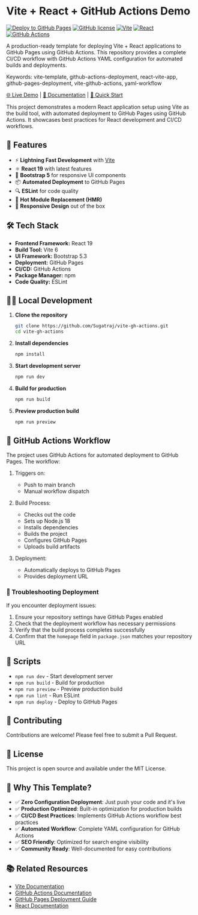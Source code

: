 # Vite + React + GitHub Actions Demo

[![Deploy to GitHub Pages](https://github.com/Sugatraj/vite-gh-actions/actions/workflows/deploy.yml/badge.svg)](https://github.com/Sugatraj/vite-gh-actions/actions/workflows/deploy.yml)
[![GitHub license](https://img.shields.io/github/license/Sugatraj/vite-gh-actions)](https://github.com/Sugatraj/vite-gh-actions/blob/main/LICENSE)
[![Vite](https://img.shields.io/badge/vite-%23646CFF.svg?style=flat&logo=vite&logoColor=white)](https://vitejs.dev/)
[![React](https://img.shields.io/badge/react-%2320232a.svg?style=flat&logo=react&logoColor=%2361DAFB)](https://reactjs.org/)
[![GitHub Actions](https://img.shields.io/badge/github%20actions-%232671E5.svg?style=flat&logo=githubactions&logoColor=white)](https://github.com/features/actions)

A production-ready template for deploying Vite + React applications to GitHub Pages using GitHub Actions. This repository provides a complete CI/CD workflow with GitHub Actions YAML configuration for automated builds and deployments.

Keywords: vite-template, github-actions-deployment, react-vite-app, github-pages-deployment, vite-github-actions, yaml-workflow

[🌐 Live Demo](https://sugatraj.github.io/vite-gh-actions/) | [📖 Documentation](#-features) | [🚀 Quick Start](#%EF%B8%8F-local-development)

This project demonstrates a modern React application setup using Vite as the build tool, with automated deployment to GitHub Pages using GitHub Actions. It showcases best practices for React development and CI/CD workflows.

## 🚀 Features

- ⚡️ **Lightning Fast Development** with [Vite](https://vitejs.dev/)
- ⚛️ **React 19** with latest features
- 🎨 **Bootstrap 5** for responsive UI components
- 📦 **Automated Deployment** to GitHub Pages
- 🔍 **ESLint** for code quality
- 🔄 **Hot Module Replacement (HMR)**
- 📱 **Responsive Design** out of the box

## 🛠️ Tech Stack

- **Frontend Framework:** React 19
- **Build Tool:** Vite 6
- **UI Framework:** Bootstrap 5.3
- **Deployment:** GitHub Pages
- **CI/CD:** GitHub Actions
- **Package Manager:** npm
- **Code Quality:** ESLint

## 🏃‍♂️ Local Development

1. **Clone the repository**
   ```bash
   git clone https://github.com/Sugatraj/vite-gh-actions.git
   cd vite-gh-actions
   ```

2. **Install dependencies**
   ```bash
   npm install
   ```

3. **Start development server**
   ```bash
   npm run dev
   ```

4. **Build for production**
   ```bash
   npm run build
   ```

5. **Preview production build**
   ```bash
   npm run preview
   ```

## 🔄 GitHub Actions Workflow

The project uses GitHub Actions for automated deployment to GitHub Pages. The workflow:

1. Triggers on:
   - Push to main branch
   - Manual workflow dispatch

2. Build Process:
   - Checks out the code
   - Sets up Node.js 18
   - Installs dependencies
   - Builds the project
   - Configures GitHub Pages
   - Uploads build artifacts

3. Deployment:
   - Automatically deploys to GitHub Pages
   - Provides deployment URL

### 🔧 Troubleshooting Deployment

If you encounter deployment issues:

1. Ensure your repository settings have GitHub Pages enabled
2. Check that the deployment workflow has necessary permissions
3. Verify that the build process completes successfully
4. Confirm that the `homepage` field in `package.json` matches your repository URL

## 📝 Scripts

- `npm run dev` - Start development server
- `npm run build` - Build for production
- `npm run preview` - Preview production build
- `npm run lint` - Run ESLint
- `npm run deploy` - Deploy to GitHub Pages

## 🤝 Contributing

Contributions are welcome! Please feel free to submit a Pull Request.

## 📄 License

This project is open source and available under the MIT License.

## 🎯 Why This Template?

- ✅ **Zero Configuration Deployment**: Just push your code and it's live
- ✅ **Production Optimized**: Built-in optimization for production builds
- ✅ **CI/CD Best Practices**: Implements GitHub Actions workflow best practices
- ✅ **Automated Workflow**: Complete YAML configuration for GitHub Actions
- ✅ **SEO Friendly**: Optimized for search engine visibility
- ✅ **Community Ready**: Well-documented for easy contributions

## 📚 Related Resources

- [Vite Documentation](https://vitejs.dev/)
- [GitHub Actions Documentation](https://docs.github.com/en/actions)
- [GitHub Pages Deployment Guide](https://docs.github.com/en/pages)
- [React Documentation](https://react.dev/)
